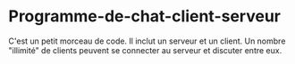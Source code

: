 # Programme-de-chat-client-serveur
C'est un petit morceau de code. Il inclut un serveur et un client. Un nombre "illimité" de clients peuvent se connecter au serveur et discuter entre eux.
